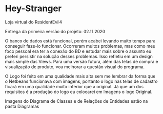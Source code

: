 # Hey-Stranger
Loja virtual do ResidentEvil4

Entrega da primeira versão do projeto: 02.11.2020

O banco de dados está funcional, porém acabei levando muito tempo para conseguir faze-lo funcionar.
Ocorreram muitos problemas, mas como meu foco pessoal era ter a conexão do BD e estudar mais sobre o assunto eu preferi persistir na solução desses problemas.
Isso refletiu em um design mais simple das Views.
Para uma versão futura, além das telas de compra e visualização de produto, vou melhorar a questão visual do programa.

O Logo foi feito em uma qualidade mais alta sem me lembrar da forma que o Netbeans funcionava com imagens, 
portanto o logo nas telas de cadastro ficará em uma qualidade muito inferior que a original.
Já que um dos requisitos é a produção do logo eu colocarei em Imagens o logo Original.

Imagens do Diagrama de Classes e de Relações de Entidades estão na pasta Diagramas
